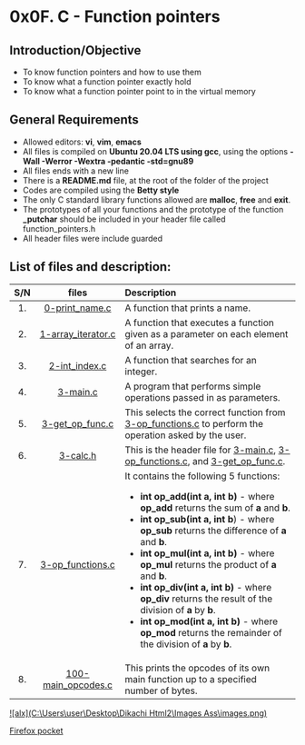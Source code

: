# 0x0F. C - Function pointers
## Introduction/Objective
* To know function pointers and how to use them
* To know what a function pointer exactly hold
* To know what a function pointer point to in the virtual memory

## General Requirements
* Allowed editors: **vi**, **vim**, **emacs**
* All files is compiled on **Ubuntu 20.04 LTS using gcc**, using the options **-Wall -Werror -Wextra -pedantic -std=gnu89**
* All files ends with a new line
* There is a **README.md** file, at the root of the folder of the project
* Codes are compiled using the **Betty style**
* The only C standard library functions allowed are **malloc**, **free** and **exit**.
* The prototypes of all your functions and the prototype of the function **_putchar** should be included in your header file called function_pointers.h
* All header files were include guarded

## List of files and description:
| S/N   |       files          |        Description  |
|:-----:|:--------------------:|:-------------------|
|  1.   | [0-print_name.c](https://github.com/Dikachis/alx-low_level_programming/blob/master/0x0F-function_pointers/0-print_name.c) | A function that prints a name.  |
|  2.   |[1-array_iterator.c](https://github.com/Dikachis/alx-low_level_programming/blob/master/0x0F-function_pointers/1-array_iterator.c) | A function that executes a function given as a parameter on each element of an array.  |
|  3.   |[2-int_index.c](https://github.com/Dikachis/alx-low_level_programming/blob/master/0x0F-function_pointers/2-int_index.c) |A function that searches for an integer.|
|  4.   |[3-main.c](https://github.com/Dikachis/alx-low_level_programming/blob/master/0x0F-function_pointers/3-main.c) | A program that performs simple operations passed in as parameters.|
|  5.   |[3-get_op_func.c](https://github.com/Dikachis/alx-low_level_programming/blob/master/0x0F-function_pointers/3-get_op_func.c) | This selects the correct function from [3-op_functions.c](https://github.com/Dikachis/alx-low_level_programming/blob/master/0x0F-function_pointers/3-op_functions.c) to perform the operation asked by the user.|
|  6.   |[3-calc.h](https://github.com/Dikachis/alx-low_level_programming/blob/master/0x0F-function_pointers/3-calc.h) | This is the header file for [3-main.c](https://github.com/Dikachis/alx-low_level_programming/blob/master/0x0F-function_pointers/3-main.c), [3-op_functions.c](https://github.com/Dikachis/alx-low_level_programming/blob/master/0x0F-function_pointers/3-op_functions.c), and [3-get_op_func.c](https://github.com/Dikachis/alx-low_level_programming/blob/master/0x0F-function_pointers/3-get_op_func.c).|
|  7.   |[3-op_functions.c](https://github.com/Dikachis/alx-low_level_programming/blob/master/0x0F-function_pointers/3-op_functions.c) | It contains the following 5 functions: <ul><li>**int op_add(int a, int b)** - where **op_add** returns the sum of **a** and **b**.</li><li>**int op_sub(int a, int b**) - where **op_sub** returns the difference of **a** and **b**.</li><li>**int op_mul(int a, int b)** - where **op_mul** returns the product of **a** and **b**.</li><li>**int op_div(int a, int b)** - where **op_div** returns the result of the division of **a** by **b**.</li><li>**int op_mod(int a, int b)** - where **op_mod** returns the remainder of the division of **a** by **b**.</li></ul>|
|  8.   |[100-main_opcodes.c](https://github.com/Dikachis/alx-low_level_programming/blob/master/0x0F-function_pointers/100-main_opcodes.c) | This prints the opcodes of its own main function up to a specified number of bytes.|

[![alx](C:\Users\user\Desktop\Dikachi Html2\Images Ass\images.png)](https://alx-intranet.hbtn.io/projects/226)

[Firefox pocket](https://getpocket.com/my-list?src=navbar)
